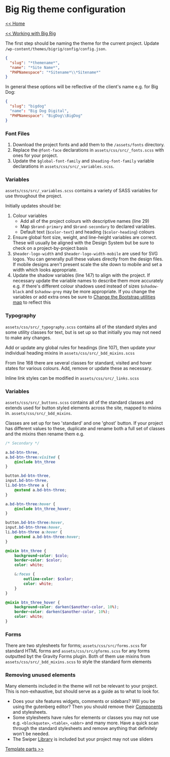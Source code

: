 # Big Rig theme configuration
[<< Home](/)

[<< Working with Big Rig](/big-rig)

The first step should be naming the theme for the current project. Update `/wp-content/themes/bigrig/config/config.json`. 

```json
{
  "slug": "*themename*",
  "name": "*Site Name*",
  "PHPNamespace": "*Sitename*\\*Sitename*"
}
```

In general these options will be reflective of the client's name e.g. for Big Dog:

```json
{
  "slug": "bigdog"
  "name": "Big Dog Digital",
  "PHPNamespace": "BigDog\\BigDog"
}
```

### <a name="Fonts"></a>Font Files
1. Download the project fonts and add them to the `/assets/fonts` directory.
2. Replace the `@font-face` declarations in `assets/css/src/_fonts.scss` with ones for your project.
3. Update the `$global-font-family` and `$heading-font-family` variable declarations in `assets/css/src/_variables.scss`.

### <a name="Variables"></a>Variables
`assets/css/src/_variables.scss` contains a variety of SASS variables for use throughout the project. 

Initially updates should be:

1. Colour variables
    - Add all of the project colours with descriptive names (line 29)
    - Map `$brand-primary` and `$brand-secondary` to declared variables.
    - Default text (`$color-text`) and heading (`$color-heading`) colours
2. Ensure global font size, weight, and line-height variables are correct. These will usually be aligned with the Design System but be sure to check on a project-by-project basis
3. `$header-logo-width` and `$header-logo-width-mobile` are used for SVG logos. You can generally pull these values directly from the design files. If mobile designs aren't present scale the site down to mobile and set a width which looks appropriate.
4. Update the shadow variables (line 147) to align with the project. If necessary update the variable names to describe them more accurately e.g. if there's different colour shadows used instead of sizes `$shadow-black` and `$shadow-grey` may be more appropriate. If you change the variables or add extra ones be sure to [Change the Bootstrap utilities map](/big-rig/css-js#Bootstrap-api) to reflect this

### <a name="Typography"></a>Typography
`assets/css/src/_typography.scss` contains all of the standard styles and some utility classes for text, but is set up so that initially you may not need to make any changes.

Add or update any global rules for headings (line 107), then update your individual heading mixins in `assets/css/src/_bdd_mixins.scss`

From line 168 there are several classes for standard, visited and hover states for various colours. Add, remove or update these as necessary.

Inline link styles can be modified in `assets/css/src/_links.scss` 

### <a name="Buttons"></a>Variables
`assets/css/src/_buttons.scss` contains all of the standard classes and extends used for button styled elements across the site, mapped to mixins in. `assets/css/src/_bdd_mixins`.

Classes are set up for two 'standard' and one 'ghost' button. If your project has different values to these, duplicate and rename both a full set of classes and the mixins then rename them e.g.

```scss
/* Secondary */

a.bd-btn-three,
a.bd-btn-three:visited {
	@include btn_three
}

button.bd-btn-three,
input.bd-btn-three,
li.bd-btn-three a {
	@extend a.bd-btn-three;
}

a.bd-btn-three:hover {
	@include btn_three_hover;
}

button.bd-btn-three:hover,
input.bd-btn-three:hover,
li.bd-btn-three a:hover {
	@extend a.bd-btn-three:hover;
}
```

```scss
@mixin btn_three {
	background-color: $colo;
	border-color: $color;
	color: white;

	&:focus {
		outline-color: $color;
		color: white;
	}
}

@mixin btn_three_hover {
	background-color: darken($another-color, 10%);
	border-color: darken($another-color, 10%);
	color: white;
}
```
### <a name="Forms"></a>Forms
There are two stylesheets for forms; `assets/css/src/forms.scss` for standard HTML forms and `assets/css/src/gforms.scss` for any forms outputted byt the Gravity Forms plugin. Both of them use mixins from `assets/css/src/_bdd_mixins.scss` to style the standard form elements

### <a name="Unused"></a>Removing unused elements
Many elements included in the theme will not be relevant to your project. This is non-exhaustive, but should serve as a guide as to what to look for. 

- Does your site features widgets, comments or sidebars? Will you be using the gutenberg editor? Then you should remove their [Components](/big-rig/components) and stylesheets.
- Some stylesheets have rules for elements or classes you may not use e.g. `<blockquote>`, `<table>`, `<abbr>` and many more. Have a quick scan through the standard stylesheets and remove anything that definitely won't be needed.
- The Swiper [Library](/big-rig/css-js#Libraries) is included but your project may not use sliders
 

[Template parts >>](/big-rig/template-parts)